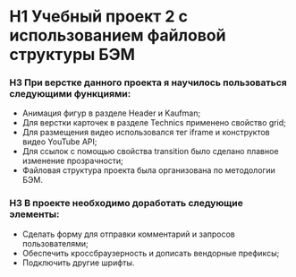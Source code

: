 # H1 Учебный проект 2 с использованием файловой структуры БЭМ 

### H3 При верстке данного проекта я научилось пользоваться следующими функциями: 
* Анимация фигур в разделе Header и Kaufman; 
* Для верстки карточек в разделе Technics применено свойство grid; 
* Для размещения видео использовался тег iframe и конструктов видео YouTube API; 
* Для ссылок с помощью свойства transition было сделано плавное изменение прозрачности; 
* Файловая структура проекта была организована по методологии БЭМ. 

### H3 В проекте необходимо доработать следующие элементы:  
* Сделать форму для отправки комментарий и запросов пользователями; 
* Обеспечить кроссбраузерность и дописать вендорные префиксы; 
* Подключить другие шрифты. 


